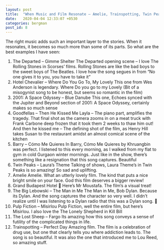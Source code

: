 ```yaml
---
layout: post
title:  "When Music and Film Resonate – Amelie, Trainspotting, Twin Peaks and others"
date:   2020-04-04 12:33:07 +0530
categories: bergman
post_id: 8
---
```


The right music adds such an important layer to the stories. When it resonates, it becomes so much more than some of its parts. So what are the best examples I have seen:
1. The Departed – Gimme Shelter
The Departed opening scene – I love The Rolling Stones in Scorses’ films. Rolling Stones are like the bad boys to the sweet boys of The Beatles. I love how the song segues in from “No one gives it to you, you have to take it”
2. Hotel Chevalier – Where Do You Go To, My Lovely
This one from Wes Anderson is legendary. Where Do you go to my Lovely
(Bit of a misogynist song to be honest, but seems so romantic in the film)
3. 2001: A Space Odyssey – Blue Danube
This one, Echoes synced with the Jupiter and Beyond section of 2001: A Space Odyssey, certainly makes so much sense
4. Goodfellas – Then He Kissed Me
Layla – The piano part, amplifies the tragedy. That final shot as the camera zooms in on a meat truck with Frank Carbone deep frozen that it took them 2 weeks to thaw him out!
And then he kissed me – The defining shot of the film, as Henry Hill takes Susan to the restaurant amidst an almost comical scene of the kitchen
5. Barry – Cómo Me Quieres
In Barry, Cómo Me Quieres by Khruangbin was perfect. I listened to this every morning, as I walked from my flat to gym in cold Gurgaon winter mornings. Just like in the show, there’s something like a resignation that this song captures. Beautiful
6. Twin Peaks – Laura’s Theme
Talking of shows, Laura Theme’s in Twin Peaks is so amazing! So sad and uplifting.
7. Amelie
Amelie. What an utterly lovely film. The kind that puts a nice bright smile on your face. God this film deserves a bigger review!
8. Grand Budapest Hotel
🙂 Here’s Mr Moustafa. The film’s a visual treat!
9. The Big Lebowski – The Man in Me
The Man in Me, Bob Dylan. Because its Dylan. And the song captures the character so very well. I didn’t realize until I was listening to a Dylan radio that this was a Dylan song. 🙂
10. Pulp Fiction – Misirlou
Pulp Fiction, well the entire film, but here’s Misirlou. I also love the The Lonely Shepherd in Kill Bill
11. The Lost Sheep – Fargo
Its amazing how this song conveys a sense of futility of the complicated things in life.
12. Trainspotting – Perfect Day
Amazing film. The film is a celebration of drug use, but one that clearly tells you where addiction leads to. The song is so beautiful. It was also the one that introduced me to Lou Reed, so amazing stuff.
